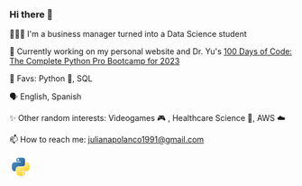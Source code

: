 ### Hi there 👋

👩🏻‍💻 I'm a business manager turned into a Data Science student

🌱 Currently working on my personal website and Dr. Yu's [100 Days of Code: The Complete Python Pro Bootcamp for 2023](https://www.udemy.com/course/100-days-of-code/)

🔭 Favs: Python 🐍, SQL

🗣️ English, Spanish

✨ Other random interests: Videogames :video_game: , Healthcare Science 🧪, AWS ☁️

📫 How to reach me: julianapolanco1991@gmail.com

<img src="https://raw.githubusercontent.com/devicons/devicon/master/icons/python/python-original.svg" alt="python" width="40" height="40" style="max-width: 100%;">

